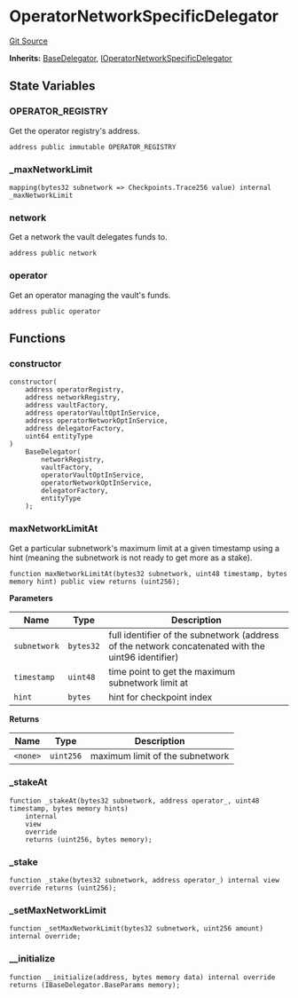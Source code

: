 # OperatorNetworkSpecificDelegator
[Git Source](https://github.com/symbioticfi/core/blob/45a7dbdd18fc5ac73ecf7310fc6816999bb8eef3/src/contracts/delegator/OperatorNetworkSpecificDelegator.sol)

**Inherits:**
[BaseDelegator](/Users/andreikorokhov/symbiotic/core/docs/autogen/src/src/contracts/delegator/BaseDelegator.sol/abstract.BaseDelegator.md), [IOperatorNetworkSpecificDelegator](/Users/andreikorokhov/symbiotic/core/docs/autogen/src/src/interfaces/delegator/IOperatorNetworkSpecificDelegator.sol/interface.IOperatorNetworkSpecificDelegator.md)


## State Variables
### OPERATOR_REGISTRY
Get the operator registry's address.


```solidity
address public immutable OPERATOR_REGISTRY
```


### _maxNetworkLimit

```solidity
mapping(bytes32 subnetwork => Checkpoints.Trace256 value) internal _maxNetworkLimit
```


### network
Get a network the vault delegates funds to.


```solidity
address public network
```


### operator
Get an operator managing the vault's funds.


```solidity
address public operator
```


## Functions
### constructor


```solidity
constructor(
    address operatorRegistry,
    address networkRegistry,
    address vaultFactory,
    address operatorVaultOptInService,
    address operatorNetworkOptInService,
    address delegatorFactory,
    uint64 entityType
)
    BaseDelegator(
        networkRegistry,
        vaultFactory,
        operatorVaultOptInService,
        operatorNetworkOptInService,
        delegatorFactory,
        entityType
    );
```

### maxNetworkLimitAt

Get a particular subnetwork's maximum limit at a given timestamp using a hint
(meaning the subnetwork is not ready to get more as a stake).


```solidity
function maxNetworkLimitAt(bytes32 subnetwork, uint48 timestamp, bytes memory hint) public view returns (uint256);
```
**Parameters**

|Name|Type|Description|
|----|----|-----------|
|`subnetwork`|`bytes32`|full identifier of the subnetwork (address of the network concatenated with the uint96 identifier)|
|`timestamp`|`uint48`|time point to get the maximum subnetwork limit at|
|`hint`|`bytes`|hint for checkpoint index|

**Returns**

|Name|Type|Description|
|----|----|-----------|
|`<none>`|`uint256`|maximum limit of the subnetwork|


### _stakeAt


```solidity
function _stakeAt(bytes32 subnetwork, address operator_, uint48 timestamp, bytes memory hints)
    internal
    view
    override
    returns (uint256, bytes memory);
```

### _stake


```solidity
function _stake(bytes32 subnetwork, address operator_) internal view override returns (uint256);
```

### _setMaxNetworkLimit


```solidity
function _setMaxNetworkLimit(bytes32 subnetwork, uint256 amount) internal override;
```

### __initialize


```solidity
function __initialize(address, bytes memory data) internal override returns (IBaseDelegator.BaseParams memory);
```

